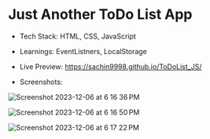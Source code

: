 # Just Another ToDo List App

- Tech Stack: HTML, CSS, JavaScript
- Learnings: EventListners, LocalStorage

- Live Preview: https://sachin9998.github.io/ToDoList_JS/

- Screenshots:

![Screenshot 2023-12-06 at 6 16 36 PM](https://github.com/sachin9998/ToDoList_JS/assets/25192452/81576a1c-5379-4ad6-a8fd-5cb63aaf6b9f)

![Screenshot 2023-12-06 at 6 16 50 PM](https://github.com/sachin9998/ToDoList_JS/assets/25192452/6d76fc71-eadd-4a65-bc0b-bb32c7ebeb9d)

![Screenshot 2023-12-06 at 6 17 22 PM](https://github.com/sachin9998/ToDoList_JS/assets/25192452/521ce96b-1c37-4e75-a1ba-d4af66aa7b08)


